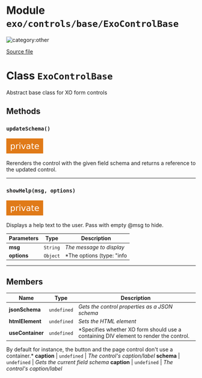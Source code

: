 # Module `exo/controls/base/ExoControlBase`

![category:other](https://img.shields.io/badge/category-other-blue.svg?style=flat-square)



[Source file](..\..\src\exo\controls\base\ExoControlBase.js)

# Class `ExoControlBase`

Abstract base class for XO form controls

## Methods

### `updateSchema()`

![modifier: private](images/badges/modifier-private.svg)

Rerenders the control with the given field schema and returns a reference to the updated control.

---

### `showHelp(msg, options)`

![modifier: private](images/badges/modifier-private.svg)

Displays a help text to the user. Pass with empty @msg to hide.

Parameters | Type | Description
--- | --- | ---
__msg__ | `String` | *The message to display*
__options__ | `Object` | *The options (type: &quot;info|error|invalid&quot;)*

---

## Members

Name | Type | Description
--- | --- | ---
__jsonSchema__ | `undefined` | *Gets the control properties as a JSON schema*
__htmlElement__ | `undefined` | *Sets the HTML element*
__useContainer__ | `undefined` | *Specifies whether XO form should use a containing DIV element to render the control.
By default for instance, the button and the page control don&#x27;t use a container.*
__caption__ | `undefined` | *The control&#x27;s caption/label*
__schema__ | `undefined` | *Gets the current field schema*
__caption__ | `undefined` | *The control&#x27;s caption/label*
